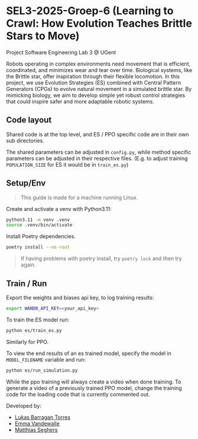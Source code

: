 # SEL3-2025-Groep-6 (Learning to Crawl: How Evolution Teaches Brittle Stars to Move)

Project Software Engineering Lab 3 @ UGent


Robots operating in complex environments need movement that is efficient, coordinated, and minimizes
wear and tear over time. Biological systems, like the Brittle star, offer inspiration through their
flexible locomotion. In this project, we use Evolution Strategies (ES) combined with Central Pattern
Generators (CPGs) to evolve natural movement in a simulated brittle star. By mimicking biology, we aim
to develop simple yet robust control strategies that could inspire safer and more adaptable robotic
systems.


## Code layout

Shared code is at the top level, and ES / PPO specific code are in their own sub directories.

The shared parameters can be adjusted in `config.py`, while method specific parameters can be
adjusted in their respective files. (E.g. to adjust training `POPULATION_SIZE` for ES it would be in `train_es.py`)


## Setup/Env
> This guide is made for a machine running Linux.

Create and activate a venv with Python3.11:

```bash
python3.11 -m venv .venv
source .venv/bin/activate
```

Install Poetry dependencies.

```bash
poetry install --no-root
```
> If having problems with poetry install, try `poetry lock` and then try again.


## Train / Run

Export the weights and biases api key, to log training results:

```bash
export WANDB_API_KEY=<your_api_key>
```

To train the ES model run:

```bash
python es/train_es.py
```
Similarly for PPO.


To view the end results of an es trained model,
specify the model in `MODEL_FILENAME` variable and run:

```bash
python es/run_simulation.py
```

While the ppo training will always create a video when done training.
To generate a video of a previously trained PPO model, change the training
code for the loading code that is currently commented out.


Developed by:
- [Lukas Barragan Torres](https://github.com/lbarraga)
- [Emma Vandewalle](https://github.com/EmmaVandewalle)
- [Matthias Seghers](https://github.com/matt01y)

